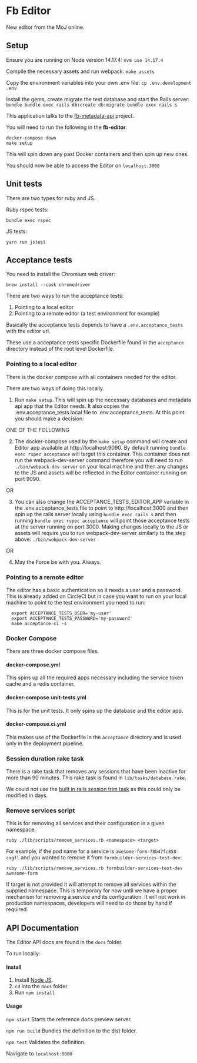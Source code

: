 # Fb Editor

New editor from the MoJ online.

## Setup
Ensure you are running on Node version 14.17.4:
`nvm use 14.17.4`

Compile the necessary assets and run webpack:
`make assets`

Copy the environment variables into your own .env file:
`cp .env.development .env`

Install the gems, create migrate the test database and start the Rails server:
    ```
      bundle
      bundle exec rails db:create db:migrate
      bundle exec rails s
    ```

This application talks to the [fb-metadata-api](https://github.com/ministryofjustice/fb-metadata-api) project.

You will need to run the following in the **fb-editor**:

```
docker-compose down
make setup
```
This will spin down any past Docker containers and then spin up new ones.

You should now be able to access the Editor on `localhost:3000`

## Unit tests

There are two types for ruby and JS.

Ruby rspec tests:

`bundle exec rspec`

JS tests:

`yarn run jstest`

## Acceptance tests

You need to install the Chromium web driver:

`brew install --cask chromedriver`

There are two ways to run the acceptance tests:

1. Pointing to a local editor
2. Pointing to a remote editor (a test environment for example)

Basically the acceptance tests depends to have a `.env.acceptance_tests` with
the editor url.

These use a acceptance tests specific Dockerfile found in the `acceptance` directory instead of the root level Dockerfile.

### Pointing to a local editor

There is the docker compose with all containers needed for the editor.

There are two ways of doing this locally.

1. Run `make setup`. This will spin up the necessary databases and metadata api
   app that the Editor needs. It also copies the .env.acceptance_tests.local file
   to .env.acceptance_tests. At this point you should make a decision:

ONE OF THE FOLLOWING

2. The docker-compose used by the `make setup` command will create and Editor app
   available at http://localhost:9090. By default running `bundle exec rspec acceptance`
   will target this container. This container does not run the webpack-dev-server
   command therefore you will need to run `./bin/webpack-dev-server` on your local
   machine and then any changes to the JS and assets will be reflected in the Editor
   container running on port 9090.

OR

3. You can also change the ACCEPTANCE_TESTS_EDITOR_APP variable in the
   .env.acceptance_tests file to point to http://localhost:3000 and then spin up
   the rails server locally using `bundle exec rails s` and then running
   `bundle exec rspec acceptance` will point those acceptance tests at the server
   running on port 3000. Making changes locally to the JS or assets will require
   you to run webpack-dev-server similarly to the step above: `./bin/webpack-dev-server`

OR

4. May the Force be with you. Always.

### Pointing to a remote editor

The editor has a basic authentication so it needs a user and a password.
This is already added on CircleCI but in case you want to run on your local
machine to point to the test environment you need to run:

```
  export ACCEPTANCE_TESTS_USER='my-user'
  export ACCEPTANCE_TESTS_PASSWORD='my-password'
  make acceptance-ci -s
```

### Docker Compose

There are three docker compose files.

#### docker-compose.yml

This spins up all the required apps necessary including the service token cache and a redis container.

#### docker-compose.unit-tests.yml

This is for the unit tests. It only spins up the database and the editor app.

#### docker-compose.ci.yml

This makes use of the Dockerfile in the `acceptance` directory and is used only in the deployment pipeline.


### Session duration rake task

There is a rake task that removes any sessions that have been inactive for more than 90 minutes.
This rake task is found in `lib/tasks/database.rake`.

We could not use the [built in rails session trim task](https://github.com/rails/activerecord-session_store/blob/master/lib/tasks/database.rake) as this could only be modified in days.

### Remove services script

This is for removing all services and their configuration in a given namespace.

`ruby ./lib/scripts/remove_services.rb <namespace> <target>`

For example, if the pod name for a service is `awesome-form-78b47fc858-cxgfl` and you wanted to remove it from `formbuilder-services-test-dev`:

`ruby ./lib/scripts/remove_services.rb formbuilder-services-test-dev awesome-form`

If target is not provided it will attempt to remove all services within the supplied namespace. This is temporary for now until we have a proper mechanism for removing a service and its configuration. It will not work in production namespaces, developers will need to do those by hand if required.

## API Documentation
The Editor API docs are found in the `docs` folder.

To run locally:
#### Install
1. Install [Node JS](https://nodejs.org/en/).
2. `cd` into the `docs` folder
2. Run `npm install`
#### Usage
`npm start`
Starts the reference docs preview server.

`npm run build`
Bundles the definition to the dist folder.

`npm test`
Validates the definition.

Navigate to `localhost:8080`

